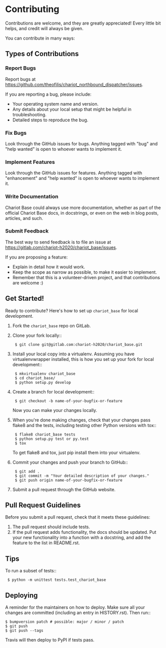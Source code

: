 # Contributing

Contributions are welcome, and they are greatly appreciated! Every little bit
helps, and credit will always be given.

You can contribute in many ways:

## Types of Contributions

### Report Bugs

Report bugs at https://github.com/theofilis/chariot_northbound_dispatcher/issues.

If you are reporting a bug, please include:

* Your operating system name and version.
* Any details about your local setup that might be helpful in troubleshooting.
* Detailed steps to reproduce the bug.

### Fix Bugs

Look through the GitHub issues for bugs. Anything tagged with "bug" and "help
wanted" is open to whoever wants to implement it.

### Implement Features

Look through the GitHub issues for features. Anything tagged with "enhancement"
and "help wanted" is open to whoever wants to implement it.

### Write Documentation

Chariot Base could always use more documentation, whether as part of the
official Chariot Base docs, in docstrings, or even on the web in blog posts,
articles, and such.

### Submit Feedback

The best way to send feedback is to file an issue at https://gitlab.com/chariot-h2020/chariot_base/issues.

If you are proposing a feature:

* Explain in detail how it would work.
* Keep the scope as narrow as possible, to make it easier to implement.
* Remember that this is a volunteer-driven project, and that contributions
  are welcome :)

## Get Started!

Ready to contribute? Here's how to set up `chariot_base` for local development.

1. Fork the `chariot_base` repo on GitLab.
2. Clone your fork locally::
   ```
    $ git clone git@gitlab.com:chariot-h2020/chariot_base.git
   ```
3. Install your local copy into a virtualenv. Assuming you have virtualenvwrapper installed, this is how you set up your fork for local development::
   ```
    $ mkvirtualenv chariot_base
    $ cd chariot_base/
    $ python setup.py develop
   ```
4. Create a branch for local development::
   ```
    $ git checkout -b name-of-your-bugfix-or-feature
   ```
   Now you can make your changes locally.

5. When you're done making changes, check that your changes pass flake8 and the
   tests, including testing other Python versions with tox::
   ```
    $ flake8 chariot_base tests
    $ python setup.py test or py.test
    $ tox
   ```
   To get flake8 and tox, just pip install them into your virtualenv.

6. Commit your changes and push your branch to GitHub::
   ```
    $ git add .
    $ git commit -m "Your detailed description of your changes."
    $ git push origin name-of-your-bugfix-or-feature
   ```
7. Submit a pull request through the GitHub website.

Pull Request Guidelines
-----------------------

Before you submit a pull request, check that it meets these guidelines:

1. The pull request should include tests.
2. If the pull request adds functionality, the docs should be updated. Put
   your new functionality into a function with a docstring, and add the
   feature to the list in README.rst.

Tips
----

To run a subset of tests::
   ```
    $ python -m unittest tests.test_chariot_base
   ```
Deploying
---------

A reminder for the maintainers on how to deploy.
Make sure all your changes are committed (including an entry in HISTORY.rst).
Then run::
   ```
$ bumpversion patch # possible: major / minor / patch
$ git push
$ git push --tags
   ```
Travis will then deploy to PyPI if tests pass.
